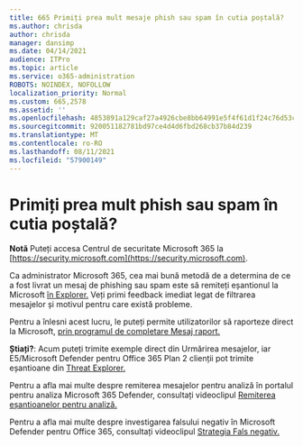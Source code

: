 ```yaml
---
title: 665 Primiți prea mult mesaje phish sau spam în cutia poștală?
ms.author: chrisda
author: chrisda
manager: dansimp
ms.date: 04/14/2021
audience: ITPro
ms.topic: article
ms.service: o365-administration
ROBOTS: NOINDEX, NOFOLLOW
localization_priority: Normal
ms.custom: 665,2578
ms.assetid: ''
ms.openlocfilehash: 4853891a129caf27a4926cbe8bb64991e5f4f61d1f24c76d53c6d61baa598ea9
ms.sourcegitcommit: 920051182781bd97ce4d4d6fbd268cb37b84d239
ms.translationtype: MT
ms.contentlocale: ro-RO
ms.lasthandoff: 08/11/2021
ms.locfileid: "57900149"
---
```

# <a name="are-you-receiving-too-much-phish-or-spam-in-your-mailbox"></a>Primiți prea mult phish sau spam în cutia poștală?

**Notă** Puteți accesa Centrul de securitate Microsoft 365 la [https://security.microsoft.com](https://security.microsoft.com).

Ca administrator Microsoft 365, cea mai bună metodă de a determina de ce a fost livrat un mesaj de phishing sau spam este să remiteți eșantionul la Microsoft [în Explorer.](https://security.microsoft.com/reportsubmission) Veți primi feedback imediat legat de filtrarea mesajelor și motivul pentru care există probleme.

Pentru a înlesni acest lucru, le puteți permite utilizatorilor să raporteze direct la Microsoft, [prin programul de completare Mesaj raport.](https://appsource.microsoft.com/product/office/WA104381180?src=office&tab=Overview)

**Știați?**: Acum puteți trimite [](https://security.microsoft.com/messagetrace) exemple direct din Urmărirea mesajelor, iar E5/Microsoft Defender pentru Office 365 Plan 2 clienții pot trimite eșantioane din [Threat Explorer.](https://docs.microsoft.com/microsoft-365/security/office-365-security/threat-explorer)

Pentru a afla mai multe despre remiterea mesajelor pentru analiză în portalul pentru analiza Microsoft 365 Defender, consultați videoclipul [Remiterea eșantioanelor pentru analiză.](https://go.microsoft.com/fwlink/?linkid=2166435)

Pentru a afla mai multe despre investigarea falsului negativ în Microsoft Defender pentru Office 365, consultați videoclipul [Strategia Fals negativ.](https://go.microsoft.com/fwlink/?linkid=2166434)
